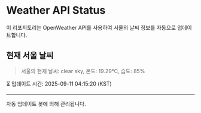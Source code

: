 
# Weather API Status

이 리포지토리는 OpenWeather API를 사용하여 서울의 날씨 정보를 자동으로 업데이트합니다.

## 현재 서울 날씨
> 서울의 현재 날씨: clear sky, 온도: 19.29°C, 습도: 85%

⏳ 업데이트 시간: 2025-09-11 04:15:20 (KST)

---
자동 업데이트 봇에 의해 관리됩니다.
